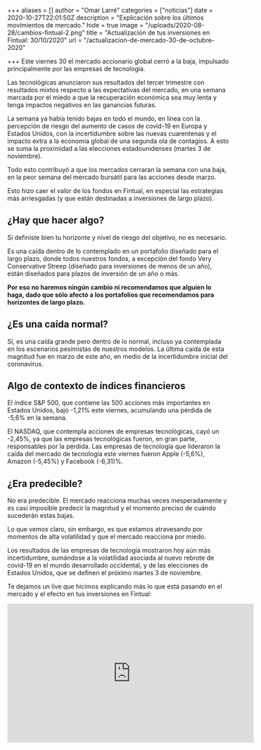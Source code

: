 +++
aliases = []
author = "Omar Larré"
categories = ["noticias"]
date = 2020-10-27T22:01:50Z
description = "Explicación sobre los últimos movimientos de mercado."
hide = true
image = "/uploads/2020-08-28/cambios-fintual-2.png"
title = "Actualización de tus inversiones en Fintual: 30/10/2020"
url = "/actualizacion-de-mercado-30-de-octubre-2020"

+++
Este viernes 30 el mercado accionario global cerró a la baja, impulsado principalmente por las empresas de tecnología.

Las tecnológicas anunciaron sus resultados del tercer trimestre con resultados mixtos respecto a las expectativas del mercado, en una semana marcada por el miedo a que la recuperación económica sea muy lenta y tenga impactos negativos en las ganancias futuras.

La semana ya había tenido bajas en todo el mundo, en línea con la percepción de riesgo del aumento de casos de covid-19 en Europa y Estados Unidos, con la incertidumbre sobre las nuevas cuarentenas y el impacto extra a la economía global de una segunda ola de contagios. A esto se suma la proximidad a las elecciones estadounidenses (martes 3 de noviembre).

Todo esto contribuyó a que los mercados cerraran la semana con una baja, en la peor semana del mercado bursátil para las acciones desde marzo.

Esto hizo caer el valor de los fondos en Fintual, en especial las estrategias más arriesgadas (y que están destinadas a inversiones de largo plazo).

## ¿Hay que hacer algo?

Si definiste bien tu horizonte y nivel de riesgo del objetivo, no es necesario.

Es una caída dentro de lo contemplado en un portafolio diseñado para el largo plazo, donde todos nuestros fondos, a excepción del fondo Very Conservative Streep (diseñado para inversiones de menos de un año), están diseñados para plazos de inversión de un año o más.

**Por eso no haremos ningún cambio ni recomendamos que alguien lo haga, dado que sólo afectó a los portafolios que recomendamos para horizontes de largo plazo.**

## ¿Es una caída normal?

Sí, es una caída grande pero dentro de lo normal, incluso ya contemplada en los escenarios pesimistas de nuestros modelos. La última caída de esta magnitud fue en marzo de este año, en medio de la incertidumbre inicial del coronavirus.

## Algo de contexto de índices financieros

El índice S&P 500, que contiene las 500 acciones más importantes en Estados Unidos, bajó -1,21% este viernes, acumulando una pérdida de -5,6% en la semana.

El NASDAQ, que contempla acciones de empresas tecnológicas, cayó un -2,45%, ya que las empresas tecnológicas fueron, en gran parte, responsables por la pérdida. Las empresas de tecnología que lideraron la caída del mercado de tecnología este viernes fueron Apple (-5,6%), Amazon (-5,45%) y Facebook (-6,31)%.

## ¿Era predecible?

No era predecible. El mercado reacciona muchas veces inesperadamente y es casi imposible predecir la magnitud y el momento preciso de cuándo sucederán estas bajas.

Lo que vemos claro, sin embargo, es que estamos atravesando por momentos de alta volatilidad y que el mercado reacciona por miedo.

Los resultados de las empresas de tecnología mostraron hoy aún más incertidumbre, sumándose a la volatilidad asociada al nuevo rebrote de covid-19 en el mundo desarrollado occidental, y de las elecciones de Estados Unidos, que se definen el próximo martes 3 de noviembre.

Te dejamos un live que hicimos explicando más lo que está pasando en el mercado y el efecto en tus inversiones en Fintual:

<div style="text-align:center">
<iframe width="560" height="315" src="https://www.youtube.com/embed/KmT8e-dMX9Y" frameborder="0" allow="accelerometer; autoplay; clipboard-write; encrypted-media; gyroscope; picture-in-picture" allowfullscreen></iframe>
</div>
